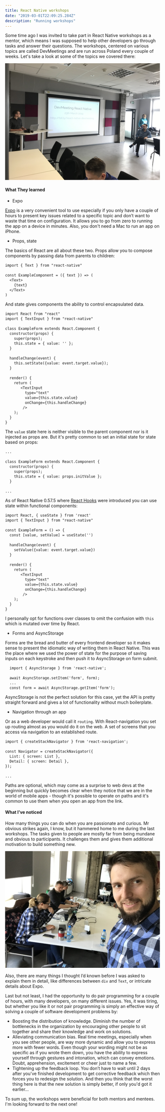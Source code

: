```yaml
---
title: React Native workshops
date: "2019-03-01T22:09:25.284Z"
description: "Running workshops"
---
```


Some time ago I was invited to take part in React Native workshops as a mentor, 
which means I was supposed to help other developers go through tasks and answer their questions. 
The workshops, centered on various topics are called DevMeetings and are run across Poland every couple of weeks. 
Let's take a look at some of the topics we covered there:

![](./workshops1.jpeg)

#### What They learned 

* Expo

[Expo](https://www.expo.io) is a very convenient tool to use especially if you only have a
couple of hours to present key issues related to a specific topic and 
don’t want to waste that time on configuration. It allows you to go from zero to
running the app on a device in minutes. Also, you don't need a Mac to run an app on iPhone.

* Props, state

The basics of React are all about these two. Props allow you to compose components
by passing data from parents to children:

```jsx{}
import { Text } from "react-native"

const ExampleComponent = ({ text }) => (
  <Text>
    {text}
  </Text>
)
```
And state gives components the ability to control encapsulated data.

```jsx{11}
import React from "react"
import { TextInput } from "react-native"

class ExampleForm extends React.Component {
  constructor(props) {
    super(props);
    this.state = { value: '' };
  }

  handleChange(event) {
    this.setState({value: event.target.value});
  }

  render() {
    return (
       <TextInput 
         type="text" 
         value={this.state.value} 
         onChange={this.handleChange} 
        />
    );
  }
}
```
The `value` state here is neither visible to the parent component nor is it injected as props are. But it's pretty common 
to set an initial state for state based on props:


```jsx{6}
...

class ExampleForm extends React.Component {
  constructor(props) {
    super(props);
    this.state = { value: props.initValue };
  }
  
...
```

As of React Native 0.57.5 where [React Hooks](https://reactjs.org/docs/hooks-intro.html) were introduced you can use state 
within functional components:

```jsx{5}
import React, { useState } from 'react'
import { TextInput } from "react-native"

const ExampleForm = () => {
  const [value, setValue] = useState('')

  handleChange(event) {
    setValue({value: event.target.value})
  }

  render() {
    return (
       <TextInput 
         type="text" 
         value={this.state.value} 
         onChange={this.handleChange} 
        />
    );
  }
}
```

I personally opt for functions over classes to omit the confusion with `this` which is mutated over time by React.


* Forms and AsyncStorage

Forms are the bread and butter of every frontend developer so it makes sense to
present the idiomatic way of writing them in React Native. This was the place
where we used the power of state for the purpose of saving inputs on each
keystroke and then push it to AsyncStorage on form submit.


```jsx{}
  import { AsyncStorage } from 'react-native';

  await AsyncStorage.setItem('form', form);
  ...
  const form = await AsyncStorage.getItem('form');
```

AsyncStorage is not the perfect solution for this case, yet the API is pretty
straight forward and gives a lot of functionality without much boilerplate.

* Navigation through an app

Or as a web developer would call it `routing`. With React-navigation you set up routing almost as you would do it on the web. 
A set of screens that you access via navigation to an established route. 

```jsx{}
import { createStackNavigator } from 'react-navigation';

const Navigator = createStackNavigator({
  List: { screen: List },
  Detail: { screen: Detail },
});

...
```

Paths are optional, which may come as a surprise to web devs 
at the beginning but quickly becomes clear when they notice that we are in the world of mobile apps - though it's possible to operate on paths and it's common to use them when you open an app from the link.
 
#### What I’ve noticed

How many things you can do when you are passionate and curious. Mr obvious
strikes again, I know, but it hammered home to me during the last workshops. The
tasks given to people are mostly far from being mundane and obvious to
participants. It challenges them and gives them additional motivation to build something new.

![](./workshops2.jpeg)

Also, there are many things I thought I’d known before I was asked to explain
them in detail, like differences between `div` and `Text`, or
intricate details about Expo.

Last but not least, I had the opportunity to do pair programming for a couple of hours, with many developers,
 on many different issues. Yes, it was tiring, but whether you like it or not pair programming is simply an effective way of
solving a couple of software development problems by: 

* Boosting the distribution of knowledge. Diminish the number of bottlenecks in the
organization by encouraging other people to sit together and share their knowledge
and work on solutions.
* Alleviating communication bias. Real time meetings, especially when you see other
people, are way more dynamic and allow you to express more with fewer words. Even
though your wording might not be as specific as if you wrote them down, you have the 
ability to express yourself through gestures and intonation, which can convey emotions.
Doubt, apprehension, excitement or cheer just to name a few. 
* Tightening up the feedback loop. You don’t have to wait until 2 days after you've finished development
to get corrective feedback which then forces you to redesign the solution. And
then you think that the worst thing here is that the new solution is simply
better, if only you'd got it earlier… 

To sum up, the workshops were beneficial for both mentors and mentees. I'm looking forward to the next one!


